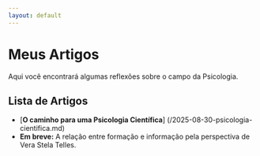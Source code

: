 ```yaml
---
layout: default
---
```


# Meus Artigos

Aqui você encontrará algumas reflexões sobre o campo da Psicologia.

## Lista de Artigos

* [**O caminho para uma Psicologia Científica**] (/2025-08-30-psicologia-cientifica.md)
* **Em breve:** A relação entre formação e informação pela perspectiva de Vera Stela Telles.
